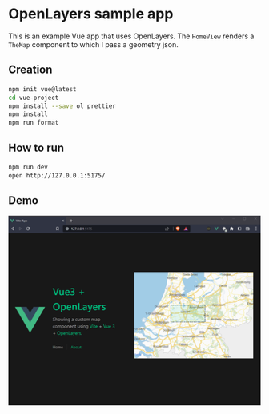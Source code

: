 ﻿# OpenLayers sample app

This is an example Vue app that uses OpenLayers. The `HomeView` renders a `TheMap` component to which I pass a geometry json.

## Creation

```sh
npm init vue@latest
cd vue-project
npm install --save ol prettier
npm install
npm run format
```

## How to run

```sh
npm run dev
open http://127.0.0.1:5175/
```

## Demo

![sceenshot](screenshot.png)

